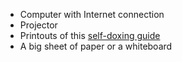 
* Computer with Internet connection
* Projector
* Printouts of this [self-doxing guide](https://guides.accessnow.org/self-doxing/self-doxing.html)
* A big sheet of paper or a whiteboard
